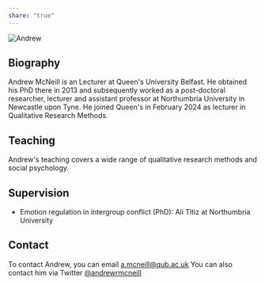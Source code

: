 ```yaml
---
share: "true"
---
```


![Andrew](https://www.qub.ac.uk/schools/media/Dr%20Andrew%20McNeill%201600x747.jpg)
## Biography
Andrew McNeill is an Lecturer at Queen's University Belfast. He obtained his PhD there in 2013 and subsequently worked as a post-doctoral researcher, lecturer and assistant professor at Northumbria University in Newcastle upon Tyne. He joined Queen's in February 2024 as lecturer in Qualitative Research Methods.

## Teaching
Andrew's teaching covers a wide range of qualitative research methods and social psychology.

## Supervision
- Emotion regulation in intergroup conflict (PhD): Ali Titiz at Northumbria University

## Contact
To contact Andrew, you can email [a.mcneill@qub.ac.uk](mailto:a.mcneill@qub.ac.uk)
You can also contact him via Twitter [@andrewrmcneill](https://twitter.com/andrewrmcneill "@andrewrmcneill")
